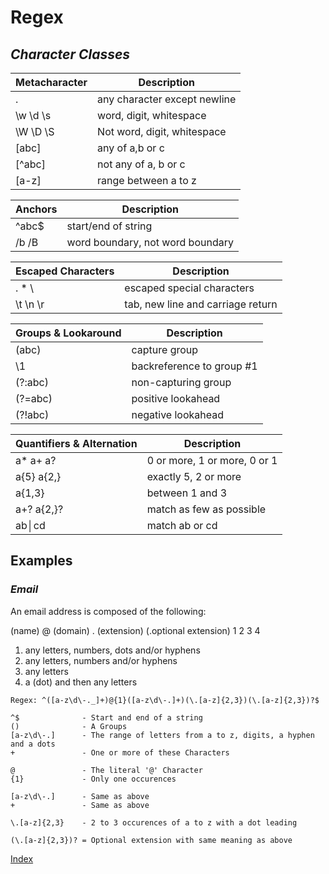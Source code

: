 # Regex

## *Character Classes*


| Metacharacter | Description                  |
|---------------|------------------------------|
| .             | any character except newline |
| \w \d \s      | word, digit, whitespace      |
| \W \D \S      | Not word, digit, whitespace  |
| [abc]         | any of a,b or c              |
| [^abc]        | not any of a, b or c         |
| [a-z]         | range between a to z         |

| Anchors | Description                      |
|---------|----------------------------------|
| ^abc$   | start/end of string              |
| /b /B   | word boundary, not word boundary |


| Escaped Characters | Description                       |
|--------------------|-----------------------------------|
| \. \*  \\          | escaped special characters        |
| \t  \n  \r         | tab, new line and carriage return |


| Groups & Lookaround | Description               |
|---------------------|---------------------------|
| (abc)               | capture group             |
| \1                  | backreference to group #1 |
| (?:abc)             | non-capturing group       |
| (?=abc)             | positive lookahead        |
| (?!abc)             | negative lookahead        |

| Quantifiers & Alternation | Description                  |
|---------------------------|------------------------------|
| a* a+ a?                  | 0 or more, 1 or more, 0 or 1 |
| a{5} a{2,}                | exactly 5, 2 or more         |
| a{1,3}                    | between 1 and 3              |
| a+? a{2,}?                | match as few as possible     |
| ab│cd                     | match ab or cd               |

## Examples

### *Email*

An email address is composed of the following:

(name) @ (domain) . (extension) (.optional extension)
   1        2           3                  4
   
1. any letters, numbers, dots and/or hyphens
2. any letters, numbers and/or hyphens
3. any letters
4. a (dot) and then any letters

`Regex: ^([a-z\d\-._]+)@{1}([a-z\d\-.]+)(\.[a-z]{2,3})(\.[a-z]{2,3})?$
`
```
^$              - Start and end of a string
()              - A Groups
[a-z\d\-.]      - The range of letters from a to z, digits, a hyphen and a dots
+               - One or more of these Characters
```

```
@               - The literal '@' Character
{1}             - Only one occurences
```

```
[a-z\d\-.]      - Same as above
+               - Same as above
```

```
\.[a-z]{2,3}    - 2 to 3 occurences of a to z with a dot leading

(\.[a-z]{2,3})? = Optional extension with same meaning as above
```

[Index](index.md)
